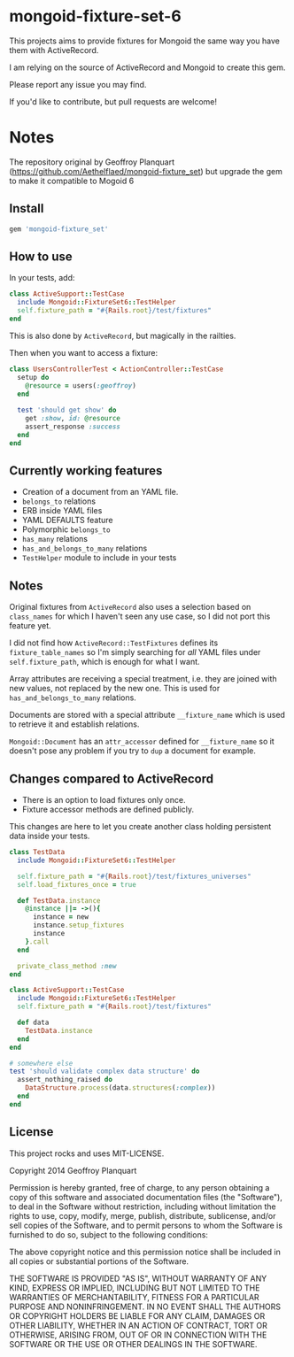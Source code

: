 # mongoid-fixture-set-6

This projects aims to provide fixtures for Mongoid the same way you have them with ActiveRecord.

I am relying on the source of ActiveRecord and Mongoid to create this gem.

Please report any issue you may find.

If you'd like to contribute, but pull requests are welcome!

# Notes

The repository original by  Geoffroy Planquart (https://github.com/Aethelflaed/mongoid-fixture_set) but upgrade the gem to make it compatible to Mogoid 6

## Install

```ruby
gem 'mongoid-fixture_set'
```

## How to use

In your tests, add:

```ruby
class ActiveSupport::TestCase
  include Mongoid::FixtureSet6::TestHelper
  self.fixture_path = "#{Rails.root}/test/fixtures"
end
```

This is also done by `ActiveRecord`, but magically in the railties.

Then when you want to access a fixture:

```ruby
class UsersControllerTest < ActionController::TestCase
  setup do
    @resource = users(:geoffroy)
  end
  
  test 'should get show' do
    get :show, id: @resource
    assert_response :success
  end
end
```

## Currently working features

- Creation of a document from an YAML file.
- `belongs_to` relations
- ERB inside YAML files
- YAML DEFAULTS feature
- Polymorphic `belongs_to`
- `has_many` relations
- `has_and_belongs_to_many` relations
- `TestHelper` module to include in your tests

## Notes

Original fixtures from `ActiveRecord` also uses a selection based on `class_names` for which I haven't seen any use case, so I did not port this feature yet.

I did not find how `ActiveRecord::TestFixtures` defines its `fixture_table_names` so I'm simply searching for *all* YAML files under `self.fixture_path`, which is enough for what I want.

Array attributes are receiving a special treatment, i.e. they are joined with new values, not replaced by the new one. This is used for `has_and_belongs_to_many` relations.

Documents are stored with a special attribute `__fixture_name` which is used to retrieve it and establish relations.

`Mongoid::Document` has an `attr_accessor` defined for `__fixture_name` so it doesn't pose any problem if you try to `dup` a document for example.

## Changes compared to ActiveRecord

* There is an option to load fixtures only once.
* Fixture accessor methods are defined publicly.

This changes are here to let you create another class holding persistent data inside your tests.

```ruby
class TestData
  include Mongoid::FixtureSet6::TestHelper

  self.fixture_path = "#{Rails.root}/test/fixtures_universes"
  self.load_fixtures_once = true

  def TestData.instance
    @instance ||= ->(){
      instance = new
      instance.setup_fixtures
      instance
    }.call
  end

  private_class_method :new
end

class ActiveSupport::TestCase
  include Mongoid::FixtureSet6::TestHelper
  self.fixture_path = "#{Rails.root}/test/fixtures"

  def data
    TestData.instance
  end
end

# somewhere else
test 'should validate complex data structure' do
  assert_nothing_raised do
    DataStructure.process(data.structures(:complex))
  end
end
```

## License

This project rocks and uses MIT-LICENSE.

Copyright 2014 Geoffroy Planquart

Permission is hereby granted, free of charge, to any person obtaining
a copy of this software and associated documentation files (the
"Software"), to deal in the Software without restriction, including
without limitation the rights to use, copy, modify, merge, publish,
distribute, sublicense, and/or sell copies of the Software, and to
permit persons to whom the Software is furnished to do so, subject to
the following conditions:

The above copyright notice and this permission notice shall be
included in all copies or substantial portions of the Software.

THE SOFTWARE IS PROVIDED "AS IS", WITHOUT WARRANTY OF ANY KIND,
EXPRESS OR IMPLIED, INCLUDING BUT NOT LIMITED TO THE WARRANTIES OF
MERCHANTABILITY, FITNESS FOR A PARTICULAR PURPOSE AND
NONINFRINGEMENT. IN NO EVENT SHALL THE AUTHORS OR COPYRIGHT HOLDERS BE
LIABLE FOR ANY CLAIM, DAMAGES OR OTHER LIABILITY, WHETHER IN AN ACTION
OF CONTRACT, TORT OR OTHERWISE, ARISING FROM, OUT OF OR IN CONNECTION
WITH THE SOFTWARE OR THE USE OR OTHER DEALINGS IN THE SOFTWARE.
